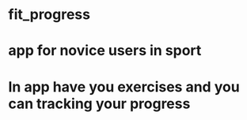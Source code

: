 # fit_progress

# app for novice users in sport 
# In app have you exercises and you can tracking your progress
